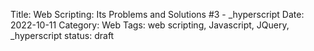 Title: Web Scripting: Its Problems and Solutions #3 - _hyperscript
Date: 2022-10-11
Category: Web
Tags: web scripting, Javascript, JQuery, _hyperscript
status: draft
